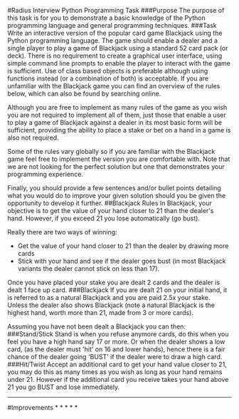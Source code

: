 #Radius Interview Python Programming Task
###Purpose
The purpose of this task is for you to demonstrate a basic knowledge of the Python programming language and general programming techniques.
###Task
Write an interactive version of the popular card game Blackjack using the Python programming language. The game should enable a dealer and a single player to play a game of Blackjack using a standard 52 card pack (or deck). There is no requirement to create a graphical user interface, using simple command line prompts to enable the player to interact with the game is sufficient. Use of class based objects is preferable although using functions instead (or a combination of both) is acceptable. If you are unfamiliar with the Blackjack game you can find an overview of the rules below, which can also be found by searching online.

Although you are free to implement as many rules of the game as you wish you are not required to implement all of them, just those that enable a user to play a game of Blackjack against a dealer in its most basic form will be sufficient, providing the ability to place a stake or bet on a hand in a game is also not required.

Some of the rules vary globally so if you are familiar with the Blackjack game feel free to implement the version you are comfortable with. Note that we are not looking for the perfect solution but one that demonstrates your programming experience.

Finally, you should provide a few sentences and/or bullet points detailing what you would do to improve your given solution should you be given the opportunity to develop it further.
##Blackjack Rules
In Blackjack, your objective is to get the value of your hand closer to 21 than the dealer's hand. However, if you exceed 21 you lose automatically (go bust).

Really there are two ways of winning:
* Get the value of your hand closer to 21 than the dealer by drawing more cards
* Stick with your hand and see if the dealer goes bust (in most Blackjack variants the dealer cannot stick on less than 17).

Once you have placed your stake you are dealt 2 cards and the dealer is dealt 1 face up card.
###Blackjack
If you are dealt 21 on your initial hand, it is referred to as a natural Blackjack and you are paid 2.5x your stake. Unless the dealer also shows Blackjack (note a natural Blackjack is the highest hand, worth more than 21, made from 3 or more cards).

Assuming you have not been dealt a Blackjack you can then:
###Stand/Stick
Stand is when you refuse anymore cards, do this when you feel you have a high hand say 17 or more. Or when the dealer shows a low card, (as the dealer must 'hit' on 16 and lower hands), hence there is a fair chance of the dealer going 'BUST' if the dealer were to draw a high card.
###Hit/Twist
Accept an additional card to get your hand value closer to 21, you may do this as many times as you wish as long as your hand remains under 21. However if the additional card you receive takes your hand above 21 you go BUST and lose immediately.

---

#Improvements
* 
* 
* 
* 
* 